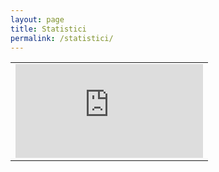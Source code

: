 ```yaml
---
layout: page
title: Statistici
permalink: /statistici/
---
```


<html xmlns="http://www.w3.org/1999/xhtml" xml:lang="en" lang="en">
<head>
<style>
*{margin:0;padding:0}
html, body {height:100%;width:100%;overflow:hidden}
table {height:100%;width:100%;table-layout:static;border-collapse:collapse}
iframe {height:100%;width:100%}

.header {border-bottom:1px solid #000}
.content {height:100%}
</style>
</head>
<body>
<table>
    <tr><td class="content">
        <iframe src="http://statistici.romaniachat.eu/romania.html" frameborder="0"></iframe></td></tr>
</table>
</body>
</html>

